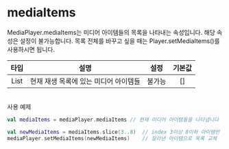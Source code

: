# mediaItems

MediaPlayer.mediaItems는 미디어 아이템들의 목록을 나타내는 속성입니다. 해당 속성은 설정이 불가능합니다. 목록 전체를 바꾸고 싶을 때는 Player.setMediaItems()를 사용하시면 됩니다.

|타입|설명|설정|기본값|
|:--:|--|:--:|:--:|
|List<MediaItem>|현재 재생 목록에 있는 미디어 아이템들|불가능|[]|

\
사용 예제
```kotlin
val mediaItems = mediaPlayer.mediaItems // 현재 미디어 아이템들을 나타냅니다

val newMediaItems = mediaItems.slice(3..8)  // index 3이상 8이하 아이템만 잘라내고
mediaPlayer.setMediaItems(newMediaItems)    // 잘라낸 아이템으로 목록 교체
```
